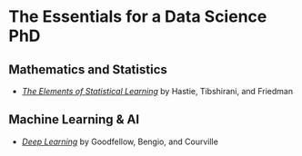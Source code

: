 # The Essentials for a Data Science PhD

## Mathematics and Statistics

- [_The Elements of Statistical Learning_](https://hastie.su.domains/ElemStatLearn/) by Hastie, Tibshirani, and Friedman

## Machine Learning & AI

- [_Deep Learning_](https://www.deeplearningbook.org/) by Goodfellow, Bengio, and Courville